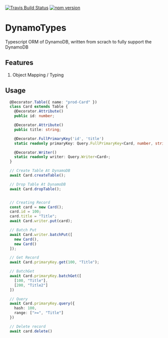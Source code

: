 [![Travis Build Status](https://travis-ci.org/breath103/dynamo-typeorm.svg?branch=master)](https://travis-ci.org/breath103/dynamo-typeorm)
[![npm version](https://badge.fury.io/js/vingle-corgi.svg)](https://badge.fury.io/js/vingle-corgi)

# DynamoTypes
Typescript ORM of DynamoDB, written from scrach to fully support the DynamoDB

## Features
1. Object Mapping / Typing


## Usage
```typescript
  @Decorator.Table({ name: "prod-Card" })
  class Card extends Table {
    @Decorator.Attribute()
    public id: number;

    @Decorator.Attribute()
    public title: string;

    @Decorator.FullPrimaryKey('id', 'title')
    static readonly primaryKey: Query.FullPrimaryKey<Card, number, string>;

    @Decorator.Writer()
    static readonly writer: Query.Writer<Card>;
  }

  // Create Table At DynamoDB
  await Card.createTable();

  // Drop Table At DynamoDB
  await Card.dropTable();


  // Creating Record
  const card = new Card();
  card.id = 100;
  card.title = "Title";
  await Card.writer.put(card);

  // Batch Put
  await Card.writer.batchPut([
    new Card(),
    new Card()
  ]);

  // Get Record
  await Card.primaryKey.get(100, "Title");

  // BatchGet
  await Card.primaryKey.batchGet([
    [100, "Title"],
    [200, "Title2"]
  ])

  // Query
  await Card.primaryKey.query({
    hash: 100,
    range: [">=", "Title"]
  })

  // Delete record
  await card.delete()

```